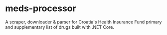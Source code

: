 # meds-processor

A scraper, downloader & parser for Croatia's Health Insurance Fund primary and supplementary list of drugs built with .NET Core.
